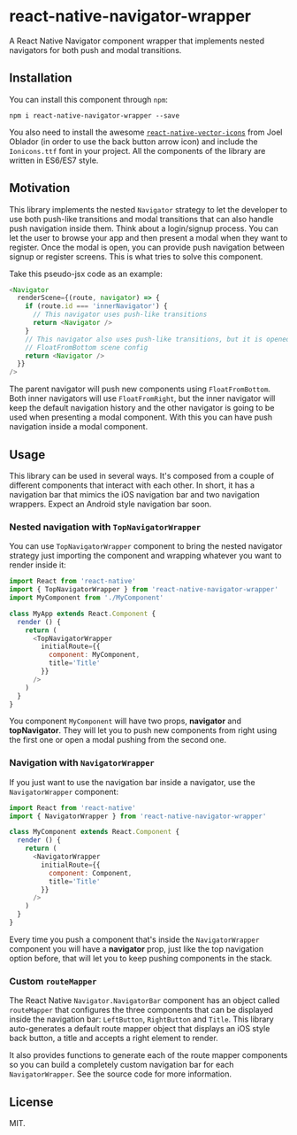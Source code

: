 # react-native-navigator-wrapper
A React Native Navigator component wrapper that implements nested navigators for
both push and modal transitions.

## Installation
You can install this component through ``npm``:

```shell
npm i react-native-navigator-wrapper --save
```

You also need to install the awesome
[``react-native-vector-icons``](https://github.com/oblador/react-native-vector-icons#installation)
from Joel Oblador (in order to use the back button arrow icon) and include the
``Ionicons.ttf`` font in your project. All the components of the library are
written in ES6/ES7 style.

## Motivation
This library implements the nested ``Navigator`` strategy to let the developer
to use both push-like transitions and modal transitions that can also handle
push navigation inside them. Think about a login/signup process. You can let the
user to browse your app and then present a modal when they want to register.
Once the modal is open, you can provide push navigation between signup or register
screens. This is what tries to solve this component.

Take this pseudo-jsx code as an example:

```js
<Navigator
  renderScene={(route, navigator) => {
    if (route.id === 'innerNavigator') {
      // This navigator uses push-like transitions
      return <Navigator />
    }
    // This navigator also uses push-like transitions, but it is opened using
    // FloatFromBottom scene config
    return <Navigator />
  }}
/>
```

The parent navigator will push new components using ``FloatFromBottom``. Both
inner navigators will use ``FloatFromRight``, but the inner navigator will keep
the default navigation history and the other navigator is going to be used when
presenting a modal component. With this you can have push navigation inside a
modal component.

## Usage
This library can be used in several ways. It's composed from a couple of different
components that interact with each other. In short, it has a navigation bar that
mimics the iOS navigation bar and two navigation wrappers. Expect an Android
style navigation bar soon.

### Nested navigation with ``TopNavigatorWrapper``
You can use ``TopNavigatorWrapper`` component to bring the nested navigator
strategy just importing the component and wrapping whatever you want to render
inside it:

```js
import React from 'react-native'
import { TopNavigatorWrapper } from 'react-native-navigator-wrapper'
import MyComponent from './MyComponent'

class MyApp extends React.Component {
  render () {
    return (
      <TopNavigatorWrapper
        initialRoute={{
          component: MyComponent,
          title='Title'
        }}
      />
    )
  }
}
```

You component ``MyComponent`` will have two props, **navigator** and
**topNavigator**. They will let you to push new components from right using
the first one or open a modal pushing from the second one.

### Navigation with ``NavigatorWrapper``
If you just want to use the navigation bar inside a navigator, use the
``NavigatorWrapper`` component:

```js
import React from 'react-native'
import { NavigatorWrapper } from 'react-native-navigator-wrapper'

class MyComponent extends React.Component {
  render () {
    return (
      <NavigatorWrapper
        initialRoute={{
          component: Component,
          title='Title'
        }}
      />
    )
  }
}
```

Every time you push a component that's inside the ``NavigatorWrapper`` component
you will have a **navigator** prop, just like the top navigation option before,
that will let you to keep pushing components in the stack.

### Custom ``routeMapper``
The React Native ``Navigator.NavigatorBar`` component has an object called
``routeMapper`` that configures the three components that can be displayed
inside the navigation bar: ``LeftButton``, ``RightButton`` and ``Title``.
This library auto-generates a default route mapper object that displays an iOS
style back button, a title and accepts a right element to render.

It also provides functions to generate each of the route mapper components so
you can build a completely custom navigation bar for each ``NavigatorWrapper``.
See the source code for more information.

## License
MIT.
